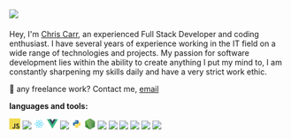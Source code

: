### <img src="https://media.giphy.com/media/hvRJCLFzcasrR4ia7z/giphy.gif" width="25px">

Hey, I'm [Chris Carr](https://christophercarr.dev/), an experienced Full Stack Developer and coding enthusiast. I have several years of experience working in the IT field on a wide range of technologies and projects. My passion for software development lies within the ability to create anything I put my mind to, I am constantly sharpening my skills daily and have a very strict work ethic.

  <!-- <img align="right" alt="GIF" src="https://github.com/abhisheknaiidu/abhisheknaiidu/blob/master/code.gif?raw=true" width="500" height="320" /> -->

💼 any freelance work? Contact me, [email](mailto:chriskcarrdev@gmail.com)


**languages and tools:**

<code><img height="20" src="https://raw.githubusercontent.com/github/explore/80688e429a7d4ef2fca1e82350fe8e3517d3494d/topics/javascript/javascript.png"></code>
<code><img height="20" src="https://img.icons8.com/color/48/000000/typescript.png"></code>
<code><img height="20" src="https://raw.githubusercontent.com/github/explore/80688e429a7d4ef2fca1e82350fe8e3517d3494d/topics/react/react.png"></code>
<code><img height="20" src="https://raw.githubusercontent.com/github/explore/80688e429a7d4ef2fca1e82350fe8e3517d3494d/topics/vue/vue.png"></code>
<code><img height="20" src="https://img.icons8.com/color/48/000000/angularjs.png"></code>
<code><img height="20" src="https://raw.githubusercontent.com/github/explore/80688e429a7d4ef2fca1e82350fe8e3517d3494d/topics/python/python.png"></code>
<code><img height="20" src="https://raw.githubusercontent.com/github/explore/80688e429a7d4ef2fca1e82350fe8e3517d3494d/topics/nodejs/nodejs.png"></code>
<code><img height="20" src="https://img.icons8.com/color/48/000000/java-coffee-cup-logo--v1.png"></code>
<code><img height="20" src="https://img.icons8.com/color/48/000000/mongodb.png"></code>
<code><img height="20" src="https://img.icons8.com/color/50/000000/ruby-programming-language.png"></code>
<code><img height="20" src="https://img.icons8.com/color/48/000000/c-sharp-logo.png"></code>
<code><img height="20" src="https://img.icons8.com/color/48/000000/postgreesql.png"></code>
<code><img height="20" src="https://img.icons8.com/color/48/000000/docker.png"></code>
